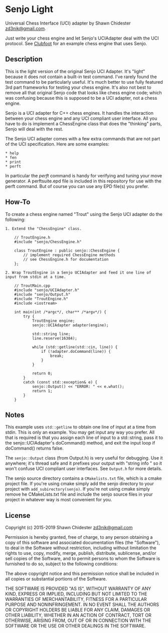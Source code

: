 Senjo Light
===========

Universal Chess Interface (UCI) adapter by Shawn Chidester <zd3nik@gmail.com>.

Just write your chess engine and let Senjo's UCIAdapter deal with the UCI protocol.  See [Clubfoot](https://github.com/zd3nik/Clubfoot) for an example chess engine that uses Senjo.

Description
-----------

This is the light version of the original Senjo UCI Adapter.  It's "light" because it does not contain a built-in test command. I've rarely found the test command to be particularly useful.  It's much better to use fully featured 3rd part frameworks for testing your chess engine.  It's also not best to remove all that original Senjo code that looks like chess engine code; which was confusing because this is supposed to be a UCI adapter, not a chess engine.

Senjo is a UCI adapter for C++ chess engines.  It handles the interaction between your chess engine and any UCI compliant user interface.  All you have to do is implement a ChessEngine class that does the "thinking" parts, Senjo will deal with the rest.

The Senjo UCI adapter comes with a few extra commands that are not part of the UCI specification.  Here are some examples:

    * help
    * fen
    * print
    * perft

In particular the *perft* command is handy for verifying and tuning your move generator.  A perftsuite.epd file is included in this repository for use with the perft command.  But of course you can use any EPD file(s) you prefer.

How-To
------

To create a chess engine named "Trout" using the Senjo UCI adapter do the following:

    1. Extend the "ChessEngine" class.

        // TroutEngine.h
        #include "senjo/ChessEngine.h"

        class TroutEngine : public senjo::ChessEngine {
            // implement required ChessEngine methods
            // see ChessEngine.h for documentation
        };

    2. Wrap TroutEngine in a Senjo UCIAdapter and feed it one line of input from stdin at a time.

        // TroutMain.cpp
        #include "senjo/UCIAdapter.h"
        #include "senjo/Output.h"
        #include "TroutEngine.h"
        #include <iostream>

        int main(int /*argc*/, char** /*argv*/) {
            try {
                TroutEngine engine;
                senjo::UCIAdapter adapter(engine);

                std::string line;
                line.reserve(16384);

                while (std::getline(std::cin, line)) {
                    if (!adapter.doCommand(line)) {
                        break;
                    }
                }

                return 0;
            }
            catch (const std::exception& e) {
                senjo::Output() << "ERROR: " << e.what();
                return 1;
            }
        }


Notes
-----

This example uses `std::getline` to obtain one line of input at a time from stdin.  This is only an example.  You may get input any way you prefer.  All that is required is that you assign each line of input to a std::string, pass it to the senjo::UCIAdapter's doCommand() method, and exit the input loop if doCommand() returns false.

The `senjo::Output` class (from Output.h) is very useful for debugging.  Use it anywhere; it's thread safe and it prefixes your output with "string info " so it won't confuse UCI compliant user interfaces.  See `Output.h` for more details.

The senjo source directory contains a `CMakelists.txt` file, which is a cmake project file.  If you're using cmake simply add the senjo directory to your project with `add_subirectory(senjo)`.  If you're not using cmake simply remove he CMakeLists.txt file and include the senjo source files in your project in whatever way is most convenient for you.

License
-------

Copyright (c) 2015-2019 Shawn Chidester <zd3nik@gmail.com>

Permission is hereby granted, free of charge, to any person obtaining a copy
of this software and associated documentation files (the "Software"), to deal
in the Software without restriction, including without limitation the rights
to use, copy, modify, merge, publish, distribute, sublicense, and/or sell
copies of the Software, and to permit persons to whom the Software is
furnished to do so, subject to the following conditions:

The above copyright notice and this permission notice shall be included in
all copies or substantial portions of the Software.

THE SOFTWARE IS PROVIDED "AS IS", WITHOUT WARRANTY OF ANY KIND, EXPRESS OR
IMPLIED, INCLUDING BUT NOT LIMITED TO THE WARRANTIES OF MERCHANTABILITY,
FITNESS FOR A PARTICULAR PURPOSE AND NONINFRINGEMENT. IN NO EVENT SHALL THE
AUTHORS OR COPYRIGHT HOLDERS BE LIABLE FOR ANY CLAIM, DAMAGES OR OTHER
LIABILITY, WHETHER IN AN ACTION OF CONTRACT, TORT OR OTHERWISE, ARISING FROM,
OUT OF OR IN CONNECTION WITH THE SOFTWARE OR THE USE OR OTHER DEALINGS IN
THE SOFTWARE.

